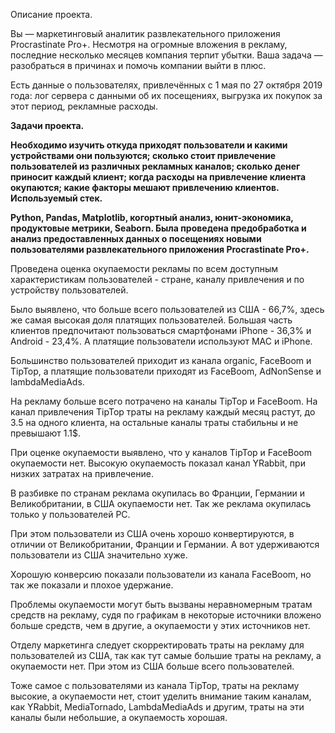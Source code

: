 Описание проекта.

Вы — маркетинговый аналитик развлекательного приложения Procrastinate Pro+. Несмотря на огромные вложения в рекламу, последние несколько месяцев компания терпит убытки. Ваша задача — разобраться в причинах и помочь компании выйти в плюс.

Есть данные о пользователях, привлечённых с 1 мая по 27 октября 2019 года: лог сервера с данными об их посещениях, выгрузка их покупок за этот период, рекламные расходы.

**Задачи проекта.**

**Необходимо изучить откуда приходят пользователи и какими устройствами они пользуются;
сколько стоит привлечение пользователей из различных рекламных каналов;
сколько денег приносит каждый клиент;
когда расходы на привлечение клиента окупаются;
какие факторы мешают привлечению клиентов.**
**Используемый стек.**

**Python, Pandas, Matplotlib, когортный анализ, юнит-экономика, продуктовые метрики, Seaborn.
Была проведена предобработка и анализ предоставленных данных о посещениях новыми пользователями развлекательного приложения Procrastinate Pro+.**

Проведена оценка окупаемости рекламы по всем доступным характеристикам пользователей - стране, каналу привлечения и по устройству пользователей.

Было выявлено, что больше всего пользователей из США - 66,7%, здесь же самая высокая доля платящих пользователей. Большая часть клиентов предпочитают пользоваться смартфонами iPhone - 36,3% и Android - 23,4%. А платящие пользователи используют МАС и iPhone.

Большинство пользователей приходит из канала organic, FaceBoom и TipTop, а платящие пользователи приходят из FaceBoom, AdNonSense и lambdaMediaAds.

На рекламу больше всего потрачено на каналы TipTop и FaceBoom. На канал привлечения TipTop траты на рекламу каждый месяц растут, до 3.5 на одного клиента, на остальные каналы траты стабильны и не превышают 1.1$.

При оценке окупаемости выявлено, что у каналов TipTop и FaceBoom окупаемости нет. Высокую окупаемость показал канал YRabbit, при низких затратах на привлечение.

В разбивке по странам реклама окупилась во Франции, Германии и Великобритании, в США окупаемости нет. Так же реклама окупилась только у пользователей РС.

При этом пользователи из США очень хорошо конвертируются, в отличии от Великобритании, Франции и Германии. А вот удерживаются пользователи из США значительно хуже.

Хорошую конверсию показали пользователи из канала FaceBoom, но так же показали и плохое удержание.

Проблемы окупаемости могут быть вызваны неравномерным тратам средств на рекламу, судя по графикам в некоторые источники вложено больше средств, чем в другие, а окупаемости у этих источников нет.

Отделу маркетинга следует скорректировать траты на рекламу для пользователей из США, так как тут самые большие траты на рекламу, а окупаемости нет. При этом из США больше всего пользователей.

Тоже самое с пользователями из канала TipTop, траты на рекламу высокие, а окупаемости нет, стоит уделить внимание таким каналам, как YRabbit, MediaTornado, LambdaMediaAds и другим, траты на эти каналы были небольшие, а окупаемость хорошая.